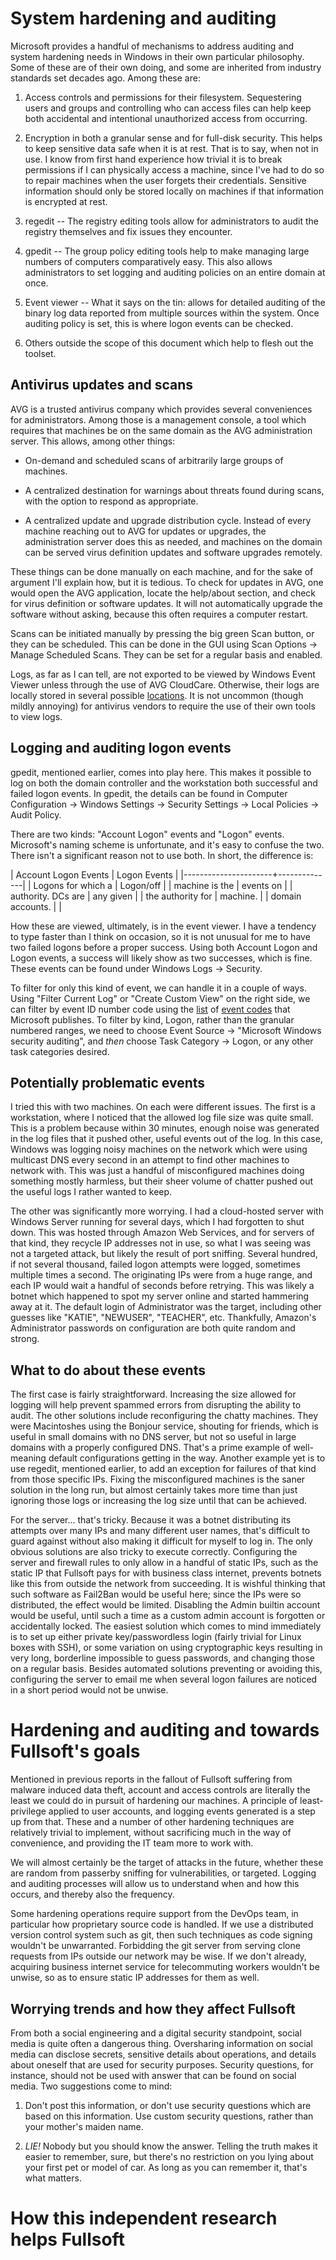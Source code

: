 System hardening and auditing
=============================

Microsoft provides a handful of mechanisms to address auditing and system
hardening needs in Windows in their own particular philosophy. Some of
these are of their own doing, and some are inherited from industry
standards set decades ago. Among these are:

1. Access controls and permissions for their filesystem. Sequestering
   users and groups and controlling who can access files can help keep
both accidental and intentional unauthorized access from occurring.

2. Encryption in both a granular sense and for full-disk security. This
   helps to keep sensitive data safe when it is at rest. That is to say,
when not in use. I know from first hand experience how trivial it is to
break permissions if I can physically access a machine, since I've had
to do so to repair machines when the user forgets their credentials.
Sensitive information should only be stored locally on machines if that
information is encrypted at rest.

2. regedit -- The registry editing tools allow for administrators to
   audit the registry themselves and fix issues they encounter.

3. gpedit -- The group policy editing tools help to make managing large
   numbers of computers comparatively easy. This also allows
administrators to set logging and auditing policies on an entire domain
at once.

4. Event viewer -- What it says on the tin: allows for detailed auditing
   of the binary log data reported from multiple sources within the
system. Once auditing policy is set, this is where logon events can be
checked.

5. Others outside the scope of this document which help to flesh out the
   toolset.

Antivirus updates and scans
---------------------------

AVG is a trusted antivirus company which provides several conveniences
for administrators. Among those is a management console, a tool which
requires that machines be on the same domain as the AVG administration
server. This allows, among other things:

- On-demand and scheduled scans of arbitrarily large groups of machines.

- A centralized destination for warnings about threats found during
  scans, with the option to respond as appropriate.

- A centralized update and upgrade distribution cycle. Instead of every
  machine reaching out to AVG for updates or upgrades, the
administration server does this as needed, and machines on the domain
can be served virus definition updates and software upgrades remotely.

These things can be done manually on each machine, and for the sake of
argument I'll explain how, but it is tedious. To check for updates in
AVG, one would open the AVG application, locate the help/about section,
and check for virus definition or software updates. It will not
automatically upgrade the software without asking, because this often
requires a computer restart.

Scans can be initiated manually by pressing the big green Scan button,
or they can be scheduled. This can be done in the GUI using Scan Options
-> Manage Scheduled Scans. They can be set for a regular basis and
enabled.

Logs, as far as I can tell, are not exported to be viewed by Windows
Event Viewer unless through the use of AVG CloudCare. Otherwise, their
logs are locally stored in several possible
[locations](https://support.avg.com/SupportArticleView?l=en&urlname=Log-File-Locations-for-AVG-Products).
It is not uncommon (though mildly annoying) for antivirus vendors to
require the use of their own tools to view logs.

Logging and auditing logon events
---------------------------------

gpedit, mentioned earlier, comes into play here. This makes it possible
to log on both the domain controller and the workstation both successful
and failed logon events. In gpedit, the details can be found in Computer
Configuration -> Windows Settings -> Security Settings -> Local Policies
-> Audit Policy.

There are two kinds: "Account Logon" events and "Logon"
events. Microsoft's naming scheme is unfortunate, and it's easy to
confuse the two. There isn't a significant reason not to use both. In
short, the difference is:

| Account Logon Events | Logon Events |
|----------------------+--------------|
| Logons for which a   | Logon/off    |
| machine is the       | events on    |
| authority. DCs are   | any given    |
| the authority for    | machine.     |
| domain accounts.     |              |

How these are viewed, ultimately, is in the event viewer. I have a
tendency to type faster than I think on occasion, so it is not unusual
for me to have two failed logons before a proper success. Using both
Account Logon and Logon events, a success will likely show as two
successes, which is fine. These events can be found under Windows Logs
-> Security.

To filter for only this kind of event, we can handle it in a couple of
ways. Using "Filter Current Log" or "Create Custom View" on the right
side, we can filter by event ID number code using the
[list](https://docs.microsoft.com/en-us/windows/security/threat-protection/auditing/basic-audit-logon-events)
of [event
codes](https://docs.microsoft.com/en-us/windows/security/threat-protection/auditing/basic-audit-account-logon-events)
that Microsoft publishes. To filter by kind, Logon, rather than the
granular numbered ranges, we need to choose Event Source -> "Microsoft
Windows security auditing", and _then_ choose Task Category -> Logon, or
any other task categories desired.

Potentially problematic events
------------------------------

I tried this with two machines. On each were different issues. The first
is a workstation, where I noticed that the allowed log file size was
quite small. This is a problem because within 30 minutes, enough noise
was generated in the log files that it pushed other, useful events out
of the log. In this case, Windows was logging noisy machines on the
network which were using multicast DNS every second in an attempt to
find other machines to network with. This was just a handful of misconfigured
machines doing something mostly harmless, but their sheer volume of
chatter pushed out the useful logs I rather wanted to keep.

The other was significantly more worrying. I had a cloud-hosted server
with Windows Server running for several days, which I had forgotten to
shut down. This was hosted through Amazon Web Services, and for servers
of that kind, they recycle IP addresses not in use, so what I was seeing
was not a targeted attack, but likely the result of port sniffing.
Several hundred, if not several thousand, failed logon attempts were
logged, sometimes multiple times a second. The originating IPs were from
a huge range, and each IP would wait a handful of seconds before
retrying. This was likely a botnet which happened to spot my server
online and started hammering away at it. The default login of
Administrator was the target, including other guesses like "KATIE",
"NEWUSER", "TEACHER", etc. Thankfully, Amazon's Administrator passwords
on configuration are both quite random and strong.

What to do about these events
-----------------------------

The first case is fairly straightforward. Increasing the size allowed
for logging will help prevent spammed errors from disrupting the ability
to audit. The other solutions include reconfiguring the chatty machines.
They were Macintoshes using the Bonjour service, shouting for friends,
which is useful in small domains with no DNS server, but not so useful
in large domains with a properly configured DNS. That's a prime example
of well-meaning default configurations getting in the way. Another
example yet is to use regedit, mentioned earlier, to add an exception
for failures of that kind from those specific IPs. Fixing the
misconfigured machines is the saner solution in the long run, but almost
certainly takes more time than just ignoring those logs or increasing
the log size until that can be achieved.

For the server... that's tricky. Because it was a botnet distributing
its attempts over many IPs and many different user names, that's
difficult to guard against without also making it difficult for myself
to log in. The only obvious solutions are also tricky to execute
correctly. Configuring the server and firewall rules to only allow in a
handful of static IPs, such as the static IP that Fullsoft pays for with
business class internet, prevents botnets like this from outside the
network from succeeding. It is wishful thinking that such software as
Fail2Ban would be useful here; since the IPs were so distributed, the
effect would be limited. Disabling the Admin builtin account would be
useful, until such a time as a custom admin account is forgotten or
accidentally locked. The easiest solution which comes to mind
immediately is to set up either private key/passwordless login (fairly
trivial for Linux boxes with SSH), or some variation on using
cryptographic keys resulting in very long, borderline impossible to
guess passwords, and changing those on a regular basis. Besides
automated solutions preventing or avoiding this, configuring the server
to email me when several logon failures are noticed in a short period
would not be unwise.

Hardening and auditing and towards Fullsoft's goals
===================================================

Mentioned in previous reports in the fallout of Fullsoft suffering from
malware induced data theft, account and access controls are literally
the least we could do in pursuit of hardening our machines. A principle
of least-privilege applied to user accounts, and logging events
generated is a step up from that. These and a number of other hardening
techniques are relatively trivial to implement, without sacrificing much
in the way of convenience, and providing the IT team more to work with.

We will almost certainly be the target of attacks in the future, whether
these are random from passerby sniffing for vulnerabilities, or
targeted. Logging and auditing processes will allow us to understand
when and how this occurs, and thereby also the frequency.

Some hardening operations require support from the DevOps team, in
particular how proprietary source code is handled. If we use a
distributed version control system such as git, then such techniques as
code signing wouldn't be unwarranted. Forbidding the git server from
serving clone requests from IPs outside our network may be wise. If we
don't already, acquiring business internet service for telecommuting
workers wouldn't be unwise, so as to ensure static IP addresses for them
as well.

Worrying trends and how they affect Fullsoft
--------------------------------------------

From both a social engineering and a digital security standpoint, social
media is quite often a dangerous thing. Oversharing information on
social media can disclose secrets, sensitive details about operations,
and details about oneself that are used for security purposes. Security
questions, for instance, should not be used with answer that can be
found on social media. Two suggestions come to mind:

1. Don't post this information, or don't use security questions which
   are based on this information. Use custom security questions, rather
than your mother's maiden name.

2. _LIE!_ Nobody but you should know the answer. Telling the truth makes
   it easier to remember, sure, but there's no restriction on you lying
about your first pet or model of car. As long as you can remember it,
that's what matters.

How this independent research helps Fullsoft
============================================
